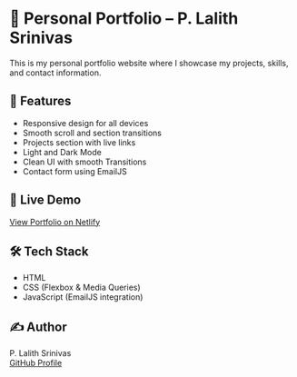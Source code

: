 # 💼 Personal Portfolio – P. Lalith Srinivas

This is my personal portfolio website where I showcase my projects, skills, and contact information.

## 📌 Features
- Responsive design for all devices
- Smooth scroll and section transitions
- Projects section with live links
- Light and Dark Mode
- Clean UI with smooth Transitions 
- Contact form using EmailJS

## 🚀 Live Demo
[View Portfolio on Netlify](https://portfolio-lalith.netlify.app/)

## 🛠 Tech Stack
- HTML
- CSS (Flexbox & Media Queries)
- JavaScript (EmailJS integration)

## ✍️ Author
P. Lalith Srinivas  
[GitHub Profile](https://github.com/Lalith-srinivas)
